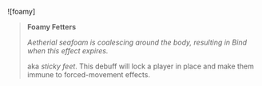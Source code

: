 ![foamy]

> **Foamy Fetters**
>
> *Aetherial seafoam is coalescing around the body, resulting in Bind when
> this effect expires.*
>
> aka *sticky feet*. This debuff will lock a player in place and make them
> immune to forced-movement effects.
